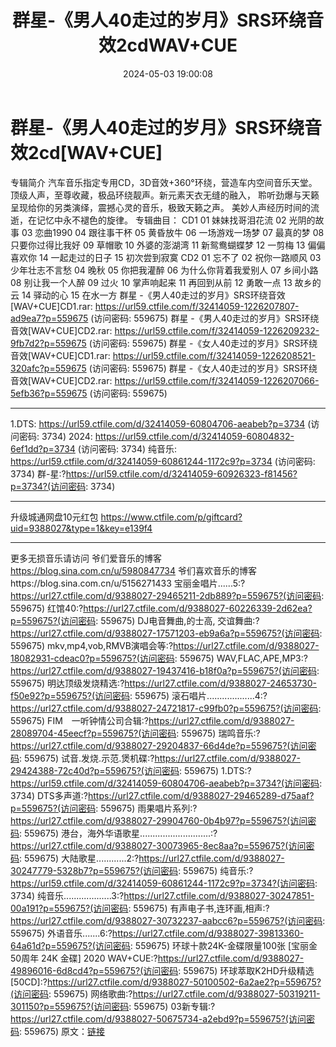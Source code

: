 ﻿---
title: 群星-《男人40走过的岁月》SRS环绕音效2cdWAV+CUE
date: 2024-05-03 19:00:08
categories: WAV车载音乐、镜像
tags: 华语中文
---
# 群星-《男人40走过的岁月》SRS环绕音效2cd[WAV+CUE]

专辑简介
汽车音乐指定专用CD，3D音效+360°环绕，营造车内空间音乐天堂。
顶级人声，至尊收藏，极品环绕靓声。新元素天衣无缝的融入，
聆听劲爆与天籁呈现给你的另类演绎，震撼心灵的音乐，极致天籁之声。
美妙人声经历时间的流逝，在记忆中永不褪色的旋律。
专辑曲目：
CD1
01 妹妹找哥泪花流
02 光阴的故事
03 恋曲1990
04 跟往事干杯
05 黄昏放牛
06 一场游戏一场梦
07 最真的梦
08 只要你过得比我好
09 草帽歌
10 外婆的澎湖湾
11 新鸳鸯蝴蝶梦
12 一剪梅
13 偏偏喜欢你
14 一起走过的日子
15 初次尝到寂寞
CD2
01 忘不了
02 祝你一路顺风
03 少年壮志不言愁
04 晚秋
05 你把我灌醉
06 为什么你背着我爱别人
07 乡间小路
08 别让我一个人醉
09 过火
10 掌声响起来
11 再回到从前
12 勇敢一点
13 故乡的云
14 驿动的心
15 在水一方
群星 -《男人40走过的岁月》SRS环绕音效[WAV+CUE]CD1.rar: https://url59.ctfile.com/f/32414059-1226207807-ad9ea7?p=559675
(访问密码: 559675)
群星 -《男人40走过的岁月》SRS环绕音效[WAV+CUE]CD2.rar: https://url59.ctfile.com/f/32414059-1226209232-9fb7d2?p=559675
(访问密码: 559675)
群星 -《女人40走过的岁月》SRS环绕音效[WAV+CUE]CD1.rar: https://url59.ctfile.com/f/32414059-1226208521-320afc?p=559675
(访问密码: 559675)
群星 -《女人40走过的岁月》SRS环绕音效[WAV+CUE]CD2.rar: https://url59.ctfile.com/f/32414059-1226207066-5efb36?p=559675
(访问密码: 559675)
**********************************************************************************************
1.DTS: https://url59.ctfile.com/d/32414059-60804706-aeabeb?p=3734
(访问密码: 3734)
2024: https://url59.ctfile.com/d/32414059-60804832-6ef1dd?p=3734
(访问密码: 3734)
纯音乐: https://url59.ctfile.com/d/32414059-60861244-1172c9?p=3734
(访问密码: 3734)
群-星:?https://url59.ctfile.com/d/32414059-60926323-f81456?p=3734?(访问密码:
3734)
*****************************************************
升级城通网盘10元红包 https://www.ctfile.com/p/giftcard?uid=9388027&type=1&key=e139f4
**************************
更多无损音乐请访问
爷们爱音乐的博客
https://blog.sina.com.cn/u/5980847734
爷们喜欢音乐的博客https://blog.sina.com.cn/u/5156271433
宝丽金唱片......5:?https://url27.ctfile.com/d/9388027-29465211-2db889?p=559675?(访问密码:
559675)
红馆40:?https://url27.ctfile.com/d/9388027-60226339-2d62ea?p=559675?(访问密码:
559675)
DJ电音舞曲,的士高, 交谊舞曲:?https://url27.ctfile.com/d/9388027-17571203-eb9a6a?p=559675?(访问密码:
559675)
mkv,mp4,vob,RMVB演唱会等:?https://url27.ctfile.com/d/9388027-18082931-cdeac0?p=559675?(访问密码:
559675)
WAV,FLAC,APE,MP3:?https://url27.ctfile.com/d/9388027-19437416-b18f0a?p=559675?(访问密码:
559675)
明达顶级发烧精选:?https://url27.ctfile.com/d/9388027-24653730-f50e92?p=559675?(访问密码:
559675)
滚石唱片...................4:?https://url27.ctfile.com/d/9388027-24721817-c99fb0?p=559675?(访问密码:
559675)
FIM　一听钟情公司合辑:?https://url27.ctfile.com/d/9388027-28089704-45eecf?p=559675?(访问密码:
559675)
瑞鸣音乐:?https://url27.ctfile.com/d/9388027-29204837-66d4de?p=559675?(访问密码:
559675)
试音.发烧.示范.煲机碟:?https://url27.ctfile.com/d/9388027-29424388-72c40d?p=559675?(访问密码:
559675)
1.DTS:?https://url59.ctfile.com/d/32414059-60804706-aeabeb?p=3734?(访问密码:
3734)
DTS多声道:?https://url27.ctfile.com/d/9388027-29465289-d75aaf?p=559675?(访问密码:
559675)
雨果唱片系列:?https://url27.ctfile.com/d/9388027-29904760-0b4b97?p=559675?(访问密码:
559675)
港台，海外华语歌星............................:?https://url27.ctfile.com/d/9388027-30073965-8ec8aa?p=559675?(访问密码:
559675)
大陆歌星............2:?https://url27.ctfile.com/d/9388027-30247779-5328b7?p=559675?(访问密码:
559675)
纯音乐:?https://url59.ctfile.com/d/32414059-60861244-1172c9?p=3734?(访问密码:
3734)
纯音乐...................3:?https://url27.ctfile.com/d/9388027-30247851-00a191?p=559675?(访问密码:
559675)
有声电子书,连环画,相声:?https://url27.ctfile.com/d/9388027-30732237-aabcc6?p=559675?(访问密码:
559675)
外语音乐.......6:?https://url27.ctfile.com/d/9388027-39813360-64a61d?p=559675?(访问密码:
559675)
环球十款24K-金碟限量100张 [宝丽金50周年 24K 金碟] 2020 WAV+CUE:?https://url27.ctfile.com/d/9388027-49896016-6d8cd4?p=559675?(访问密码:
559675)
环球萃取K2HD升级精选[50CD]:?https://url27.ctfile.com/d/9388027-50100502-6a2ae2?p=559675?(访问密码:
559675)
网络歌曲:?https://url27.ctfile.com/d/9388027-50319211-301150?p=559675?(访问密码:
559675)
03新专辑:?https://url27.ctfile.com/d/9388027-50675734-a2ebd9?p=559675?(访问密码:
559675)
原文：[链接](https://blog.sina.com.cn/s/blog_1647c7e76010315gu.html)